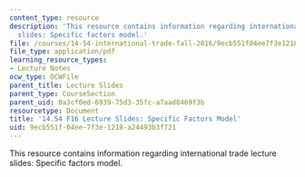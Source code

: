 ```yaml
---
content_type: resource
description: 'This resource contains information regarding international trade lecture
  slides: Specific factors model.'
file: /courses/14-54-international-trade-fall-2016/9ecb551f04ee7f3e1218a24493b3f721_MIT14_54F16_Lecture_11.pdf
file_type: application/pdf
learning_resource_types:
- Lecture Notes
ocw_type: OCWFile
parent_title: Lecture Slides
parent_type: CourseSection
parent_uid: 0a3cf0ed-6939-75d3-35fc-a7aad8469f3b
resourcetype: Document
title: '14.54 F16 Lecture Slides: Specific Factors Model'
uid: 9ecb551f-04ee-7f3e-1218-a24493b3f721
---
```

This resource contains information regarding international trade lecture slides: Specific factors model.

